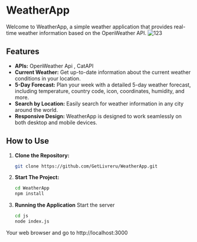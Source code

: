  # WeatherApp

Welcome to WeatherApp, a simple weather application that provides real-time weather information based on the OpenWeather API.
![123](https://github.com/GetLivreru/WeatherApp/assets/110306539/ea0d5233-76f9-426e-a92c-8f17a99ddd63)


## Features
- **APIs:** OpenWeather Api , CatAPI
- **Current Weather:** Get up-to-date information about the current weather conditions in your location.
- **5-Day Forecast:** Plan your week with a detailed 5-day weather forecast, including temperature, country code, icon, coordinates, humidity, and more.
- **Search by Location:** Easily search for weather information in any city around the world.
- **Responsive Design:** WeatherApp is designed to work seamlessly on both desktop and mobile devices.

## How to Use

1. **Clone the Repository:**
   ```bash
   git clone https://github.com/GetLivreru/WeatherApp.git
   ```
2. **Start The Project:**
   ```bash
   cd WeatherApp
   npm install
3. **Running the Application**
Start the server
   ```bash
   cd js
   node index.js
     ```
Your web browser and go to http://localhost:3000
 
